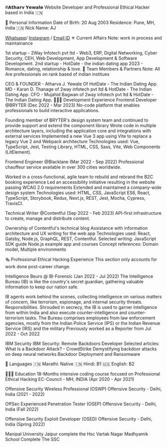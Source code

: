 #𝗔𝘁𝗵𝗮𝗿𝘃 𝗬𝗲𝘄𝗮𝗹𝗲
Website Developer and Professional Ethical Hacker based in India 🇮🇳

🔐 Personal Information
Date of Birth: 20 Aug 2003
Residence: Pune, MH, India 🇮🇳
Nick Name: AJ


[Whatsapp](https://wa.me/+919325324711)/ [Instagram](https://www.instagram.com/_https.cyberexpert__) / [Email ID](mail:atharvyewale102@gmail.com)
⚜️ Current Affairs
Note: work in process and maintainance

1st startup - 2Way Infotech pvt ltd - Web3, ERP, Digital Networking, Cyber Security, CEH, Web Development, App Development & Software Development.
2nd startup - HotDate - the indian dating app 2023 - Romance, dating, relationship & love.
💼 Team Members & Partners
Note: All Are professionals on rank based of indian institues

CEO & FOUNDER - Atharva J. Yewale Of HotDate - The Indian Dating App.
MD - Karan D. Thanage of 2way infotech pvt ltd & HotDate - The Indian Dating App.
CFO - Mujahid Bagwan of 2way infotech pvt ltd & HotDate - The Indian Dating App.
👩🏼‍💻 Development Experience
Frontend Developer @BRYTER (Dec 2022 - Mar 2023)
No-code platform that enables professionals to build interactive applications.

Founding member of BRYTER's design system team and continued to provide support and extend the component library
Wrote code in multiple architecture layers, including the application core and integrations with external services
Implemented a new Vue 3 app using Vite to replace a legacy Vue 2 and Webpack architecture
Technologies used: Vue, TypeScript, Jest, Testing Library, HTML, CSS, Sass, Vite, Web Components (LitElement).

Frontend Engineer @Blacklane (Mar 2022 - Sep 2022)
Professional chauffeur service available in over 300 cities worldwide.

Worked in a cross-functional, agile team to rebuild and rebrand the B2C booking experience
Led an accessibility initiative resulting in the website passing WCAG 2.0 requirements
Extended and maintained a company-wide design system
Technologies used: HTML, CSS, JavaScript ES6, React, TypeScript, Storybook, Redux, Next.js, REST, Jest, Mocha, Cypress, TravisCI.

Technical Writer @Contentful (Sep 2022 - Feb 2023)
API-first infrastructure to create, manage and distribute content.

Ownership of Contentful's technical blog
Assistance with information architecture and UX writing for the web app
Technologies used: React, Gatsby, Node.js, GraphQL, REST, Contentful.
Selected writing:
JavaScript SDK guide
Node.js example app and courses
Concept references: Domain model, Multiple environments

🗞 Professional Ethical Hacking Experience
This section only accounts for work done post-career change.


Intelligence Beuro @ IB-Forensic (Jan 2022 - Jul 2022)
The Intelligence Bureau (IB) is like the country's secret guardian, gathering valuable information to keep our nation safe.

IB agents work behind the scenes, collecting intelligence on various matters of concern, like terrorism, espionage, and internal security threats.
Responsibilities. Shrouded in secrecy, the IB is used to garner intelligence from within India and also execute counter-intelligence and counter-terrorism tasks.
The Bureau comprises employees from law enforcement agencies, mostly from the Indian Police Service (IPS) or the Indian Revenue Service (IRS) and the military
Previously worked as a Reporter from Jul 2022 - Oct 2022

IBM Security IBM Security: Remote Backdoors Developer
Selected articles:
What Is a Backdoor Attack? - CrowdStrike
Demystifying backdoor attacks on deep neural networks
Backdoor Deployment and Ransomware

💬 Languages
🇮🇳 Marathi: Native
🇮🇳 Hindi: B1 🇺🇸 English: B2


👩🏼‍🎓 Education
18-Months intensive coding course focused on Professional Ethical Hacking
EC-Council - MH, INDIA (Apr 2020 - Apr 2021)

Offensive Security Wireless Professional (OSWP)
Offensive Security - Delhi, India (2021 - 2022)

OffSec Experienced Penetration Tester (OSEP)
Offensive Security - Delhi, India (Fall 2022)

Offensive Security Exploit Developer (OSED)
Offensive Security - Delhi, India (Spring 2022)

Manipal University Jaipur complete the Hsc
Vartak Nagar Madhyamik School Complete The SSC
